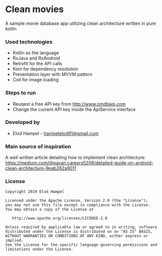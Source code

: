 # Clean movies
A sample movie database app utilizing clean architecture written in pure kotlin

### Used technologies

- Kotlin as the language
- RxJava and RxAndroid
- Retrofit for the API calls
- Koin for dependency resolutoin
- Presentation layer with MVVM pattern
- Coil for image loading

### Steps to run

- Reuqest a free API key from http://www.omdbapi.com
- Change the current API key inside the ApiService interface

### Developed by

* Elod Hampel - <hampelelod91@gmail.com> 

### Main source of inspiration

A well written article detailing how to implement clean architecture: https://medium.com/@pavan.careers5208/detailed-guide-on-android-clean-architecture-9eab262a9011

### License

    Copyright 2019 Elod Hampel

    Licensed under the Apache License, Version 2.0 (the "License");
    you may not use this file except in compliance with the License.
    You may obtain a copy of the License at

       http://www.apache.org/licenses/LICENSE-2.0

    Unless required by applicable law or agreed to in writing, software
    distributed under the License is distributed on an "AS IS" BASIS,
    WITHOUT WARRANTIES OR CONDITIONS OF ANY KIND, either express or implied.
    See the License for the specific language governing permissions and
    limitations under the License.
